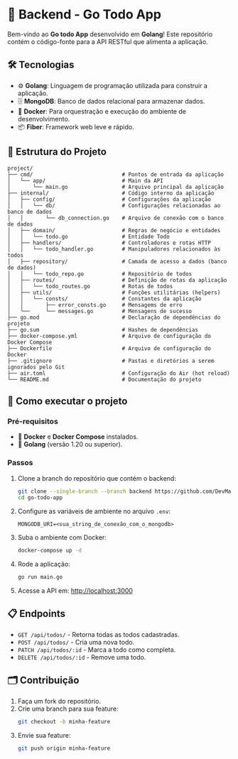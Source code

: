 # 🚀 Backend - Go Todo App

Bem-vindo ao **Go todo App** desenvolvido em **Golang**! Este repositório contém o código-fonte para a API RESTful que alimenta a aplicação.

## 🛠️ Tecnologias

- ⚙️ **Golang**: Linguagem de programação utilizada para construir a aplicação.
- 🗄️ **MongoDB**: Banco de dados relacional para armazenar dados.
- 🔧 **Docker**: Para orquestração e execução do ambiente de desenvolvimento.
- 📦 **Fiber**: Framework web leve e rápido.

## 📂 Estrutura do Projeto

```plaintext
project/
├── cmd/                            # Pontos de entrada da aplicação
│   └── app/                        # Main da API
│       └── main.go                 # Arquivo principal da aplicação
├── internal/                       # Código interno da aplicação
│   ├── config/                     # Configurações da aplicação
│   │   └── db/                     # Configurações relacionadas ao banco de dados
│   │       └── db_connection.go    # Arquivo de conexão com o banco de dados
│   ├── domain/                     # Regras de negócio e entidades       
│   │   └── todo.go                 # Entidade Todo
│   ├── handlers/                   # Controladores e rotas HTTP
│   │   └── todo_handler.go         # Manipuladores relacionados às todos
│   ├── repository/                 # Camada de acesso a dados (banco de dados)
│   │   └── todo_repo.go            # Repositório de todos
│   ├── routes/                     # Definição de rotas da aplicação
│   │   └── todo_routes.go          # Rotas de todos
│   ├── utils/                      # Funções utilitárias (helpers)
│   │   └── consts/                 # Constantes da aplicação
│   │       ├── error_consts.go     # Mensagems de erro
│   └──     └── messages.go         # Mensagens de sucesso
├── go.mod                          # Declaração de dependências do projeto
├── go.sum                          # Hashes de dependências
├── docker-compose.yml              # Arquivo de configuração do Docker Compose
├── Dockerfile                      # Arquivo de configuração do Docker
├── .gitignore                      # Pastas e diretórios a serem ignorados pelo Git
├── air.toml                        # Configuração do Air (hot reload)
└── README.md                       # Documentação do projeto

```

## 🚀 Como executar o projeto

### Pré-requisitos

- 🐳 **Docker** e **Docker Compose** instalados.
- 🔧 **Golang** (versão 1.20 ou superior).

### Passos

1. Clone a branch do repositório que contém o backend:
   ```bash
   git clone --single-branch --branch backend https://github.com/DevMatheusSilva/go-todo-app.git
   cd go-todo-app
   ```

2. Configure as variáveis de ambiente no arquivo `.env`:
   ```dotenv
   MONGODB_URI=<sua_string_de_conexão_com_o_mongodb>
   ```

3. Suba o ambiente com Docker:
   ```bash
   docker-compose up -d
   ```

4. Rode a aplicação:
   ```bash
   go run main.go
   ```

5. Acesse a API em: [http://localhost:3000](http://localhost:8080)


## 📋 Endpoints

- `GET /api/todos/`             - Retorna todas as todos cadastradas.
- `POST /api/todos/`            - Cria uma nova todo.
- `PATCH /api/todos/:id`        - Marca a todo como completa.
- `DELETE /api/todos/:id`       - Remove uma todo.

## 🗂️ Contribuição

1. Faça um fork do repositório.
2. Crie uma branch para sua feature:
   ```bash
   git checkout -b minha-feature
   ```
3. Envie sua feature:
   ```bash
   git push origin minha-feature
   ```
